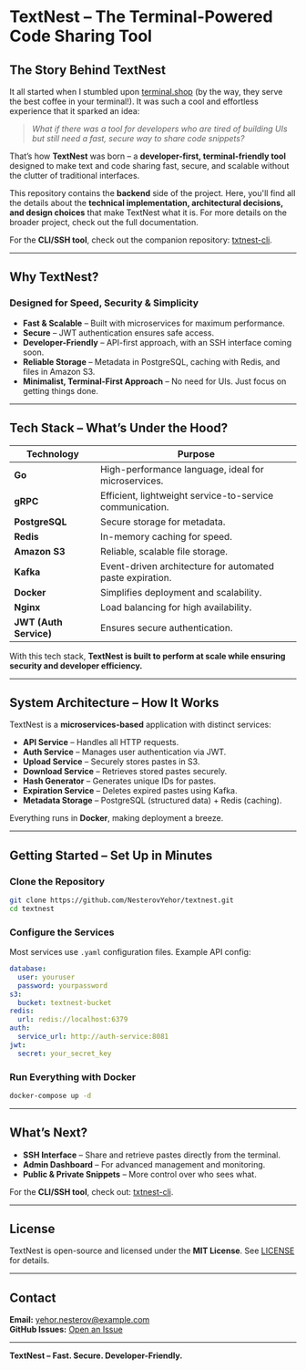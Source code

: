 # TextNest – The Terminal-Powered Code Sharing Tool

## The Story Behind TextNest  

It all started when I stumbled upon [terminal.shop](https://terminal.shop) (by the way, they serve the best coffee in your terminal!). It was such a cool and effortless experience that it sparked an idea:

> *What if there was a tool for developers who are tired of building UIs but still need a fast, secure way to share code snippets?*

That’s how **TextNest** was born – a **developer-first, terminal-friendly tool** designed to make text and code sharing fast, secure, and scalable without the clutter of traditional interfaces.

This repository contains the **backend** side of the project. Here, you'll find all the details about the **technical implementation, architectural decisions, and design choices** that make TextNest what it is. For more details on the broader project, check out the full documentation.

For the **CLI/SSH tool**, check out the companion repository: [txtnest-cli](https://github.com/NesterovYehor/txtnest-cli).

---

## Why TextNest?

### Designed for Speed, Security & Simplicity

- **Fast & Scalable** – Built with microservices for maximum performance.  
- **Secure** – JWT authentication ensures safe access.  
- **Developer-Friendly** – API-first approach, with an SSH interface coming soon.  
- **Reliable Storage** – Metadata in PostgreSQL, caching with Redis, and files in Amazon S3.  
- **Minimalist, Terminal-First Approach** – No need for UIs. Just focus on getting things done.  

---

## Tech Stack – What’s Under the Hood?

| **Technology**  | **Purpose** |
|---------------|------------|
| **Go** | High-performance language, ideal for microservices. |
| **gRPC** | Efficient, lightweight service-to-service communication. |
| **PostgreSQL** | Secure storage for metadata. |
| **Redis** | In-memory caching for speed. |
| **Amazon S3** | Reliable, scalable file storage. |
| **Kafka** | Event-driven architecture for automated paste expiration. |
| **Docker** | Simplifies deployment and scalability. |
| **Nginx** | Load balancing for high availability. |
| **JWT (Auth Service)** | Ensures secure authentication. |

With this tech stack, **TextNest is built to perform at scale while ensuring security and developer efficiency.**

---

## System Architecture – How It Works

TextNest is a **microservices-based** application with distinct services:

- **API Service** – Handles all HTTP requests.  
- **Auth Service** – Manages user authentication via JWT.  
- **Upload Service** – Securely stores pastes in S3.  
- **Download Service** – Retrieves stored pastes securely.  
- **Hash Generator** – Generates unique IDs for pastes.  
- **Expiration Service** – Deletes expired pastes using Kafka.  
- **Metadata Storage** – PostgreSQL (structured data) + Redis (caching).  

Everything runs in **Docker**, making deployment a breeze.

---

## Getting Started – Set Up in Minutes

### Clone the Repository

```bash
git clone https://github.com/NesterovYehor/textnest.git
cd textnest
```

### Configure the Services

Most services use `.yaml` configuration files. Example API config:

```yaml
database:
  user: youruser
  password: yourpassword
s3:
  bucket: textnest-bucket
redis:
  url: redis://localhost:6379
auth:
  service_url: http://auth-service:8081
jwt:
  secret: your_secret_key
```

### Run Everything with Docker

```bash
docker-compose up -d
```


---

## What’s Next?

- **SSH Interface** – Share and retrieve pastes directly from the terminal.  
- **Admin Dashboard** – For advanced management and monitoring.  
- **Public & Private Snippets** – More control over who sees what.  

For the **CLI/SSH tool**, check out: [txtnest-cli](https://github.com/NesterovYehor/txtnest-cli).

---

## License

TextNest is open-source and licensed under the **MIT License**. See [LICENSE](./LICENSE) for details.

---

## Contact

**Email:** [yehor.nesterov@example.com](mailto:yehor.nesterov@example.com)  
**GitHub Issues:** [Open an Issue](https://github.com/NesterovYehor/textnest/issues)  

---

**TextNest – Fast. Secure. Developer-Friendly.**

